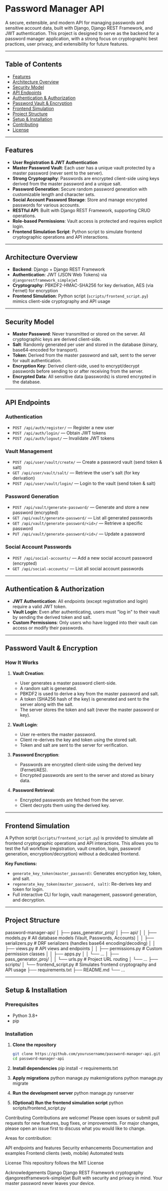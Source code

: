 # Password Manager API

A secure, extensible, and modern API for managing passwords and sensitive account data, built with Django, Django REST Framework, and JWT authentication. This project is designed to serve as the backend for a password manager application, with a strong focus on cryptographic best practices, user privacy, and extensibility for future features.

---

## Table of Contents

- [Features](#features)
- [Architecture Overview](#architecture-overview)
- [Security Model](#security-model)
- [API Endpoints](#api-endpoints)
- [Authentication & Authorization](#authentication--authorization)
- [Password Vault & Encryption](#password-vault--encryption)
- [Frontend Simulation](#frontend-simulation)
- [Project Structure](#project-structure)
- [Setup & Installation](#setup--installation)
- [Contributing](#contributing)
- [License](#license)

---

## Features

- **User Registration & JWT Authentication**
- **Master Password Vault**: Each user has a unique vault protected by a master password (never sent to the server).
- **Strong Cryptography**: Passwords are encrypted client-side using keys derived from the master password and a unique salt.
- **Password Generation**: Secure random password generation with customizable length and character sets.
- **Social Account Password Storage**: Store and manage encrypted passwords for various accounts.
- **RESTful API**: Built with Django REST Framework, supporting CRUD operations.
- **Role-based Permissions**: Vault access is protected and requires explicit login.
- **Frontend Simulation Script**: Python script to simulate frontend cryptographic operations and API interactions.

---

## Architecture Overview

- **Backend**: Django + Django REST Framework
- **Authentication**: JWT (JSON Web Tokens) via `djangorestframework_simplejwt`
- **Cryptography**: PBKDF2-HMAC-SHA256 for key derivation, AES (via Fernet) for encryption
- **Frontend Simulation**: Python script (`scripts/frontend_script.py`) mimics client-side cryptography and API usage

---

## Security Model

- **Master Password**: Never transmitted or stored on the server. All cryptographic keys are derived client-side.
- **Salt**: Randomly generated per user and stored in the database (binary, base64-encoded for transport).
- **Token**: Derived from the master password and salt, sent to the server for vault authentication.
- **Encryption Key**: Derived client-side, used to encrypt/decrypt passwords before sending to or after receiving from the server.
- **Encrypted Data**: All sensitive data (passwords) is stored encrypted in the database.

---

## API Endpoints

### Authentication

- `POST /api/auth/register/` — Register a new user
- `POST /api/auth/login/` — Obtain JWT tokens
- `POST /api/auth/logout/` — Invalidate JWT tokens

### Vault Management

- `POST /api/user/vault/create/` — Create a password vault (send token & salt)
- `GET /api/user/vault/salt/` — Retrieve the user's salt (for key derivation)
- `POST /api/user/vault/login/` — Login to the vault (send token & salt)

### Password Generation

- `POST /api/vault/generate-password/` — Generate and store a new password (encrypted)
- `GET /api/vault/generate-password/` — List all generated passwords
- `GET /api/vault/generate-password/<id>/` — Retrieve a specific password
- `PUT /api/vault/generate-password/<id>/` — Update a password

### Social Account Passwords

- `POST /api/social-accounts/` — Add a new social account password (encrypted)
- `GET /api/social-accounts/` — List all social account passwords

---

## Authentication & Authorization

- **JWT Authentication**: All endpoints (except registration and login) require a valid JWT token.
- **Vault Login**: Even after authenticating, users must "log in" to their vault by sending the derived token and salt.
- **Custom Permissions**: Only users who have logged into their vault can access or modify their passwords.

---

## Password Vault & Encryption

### How It Works

1. **Vault Creation**:  
   - User generates a master password client-side.
   - A random salt is generated.
   - PBKDF2 is used to derive a key from the master password and salt.
   - A token (SHA256 hash of the key) is generated and sent to the server along with the salt.
   - The server stores the token and salt (never the master password or key).

2. **Vault Login**:  
   - User re-enters the master password.
   - Client re-derives the key and token using the stored salt.
   - Token and salt are sent to the server for verification.

3. **Password Encryption**:  
   - Passwords are encrypted client-side using the derived key (Fernet/AES).
   - Encrypted passwords are sent to the server and stored as binary data.

4. **Password Retrieval**:  
   - Encrypted passwords are fetched from the server.
   - Client decrypts them using the derived key.

---

## Frontend Simulation

A Python script (`scripts/frontend_script.py`) is provided to simulate all frontend cryptographic operations and API interactions. This allows you to test the full workflow (registration, vault creation, login, password generation, encryption/decryption) without a dedicated frontend.

**Key Functions:**
- `generate_key_token(master_password)`: Generates encryption key, token, and salt.
- `regenerate_key_token(master_password, salt)`: Re-derives key and token for login.
- Full interactive CLI for login, vault management, password generation, and decryption.

---

## Project Structure
password-manager-api/ │ ├── pass_generator_proj/ │ ├── api/ │ │ ├── models.py # All database models (Vault, Passwords, Accounts) │ │ ├── serializers.py # DRF serializers (handles base64 encoding/decoding) │ │ ├── views.py # API views and endpoints │ │ ├── permissions.py # Custom permission classes │ │ ├── apps.py │ │ └── ... │ ├── pass_generator_proj/ │ │ └── urls.py # Project URL routing │ └── ... ├── scripts/ │ └── frontend_script.py # Simulates frontend cryptography and API usage ├── requirements.txt ├── README.md └── ...

---

## Setup & Installation

### Prerequisites

- Python 3.8+
- pip

### Installation

1. **Clone the repository**
   ```bash
   git clone https://github.com/yourusername/password-manager-api.git
   cd password-manager-api

2. **Install dependencies**
    pip install -r requirements.txt

3. **Apply migrations**
    python manage.py makemigrations
    python manage.py migrate

4. **Run the development server**
 python manage.py runserver

5. **(Optional) Run the frontend simulation script**
 python scripts/frontend_script.py

Contributing
Contributions are welcome! Please open issues or submit pull requests for new features, bug fixes, or improvements.
For major changes, please open an issue first to discuss what you would like to change.

Areas for contribution:

API endpoints and features
Security enhancements
Documentation and examples
Frontend clients (web, mobile)
Automated tests

License
This repository follows the MIT License


Acknowledgements
Django
Django REST Framework
cryptography
djangorestframework-simplejwt
Built with security and privacy in mind. Your master password never leaves your device.